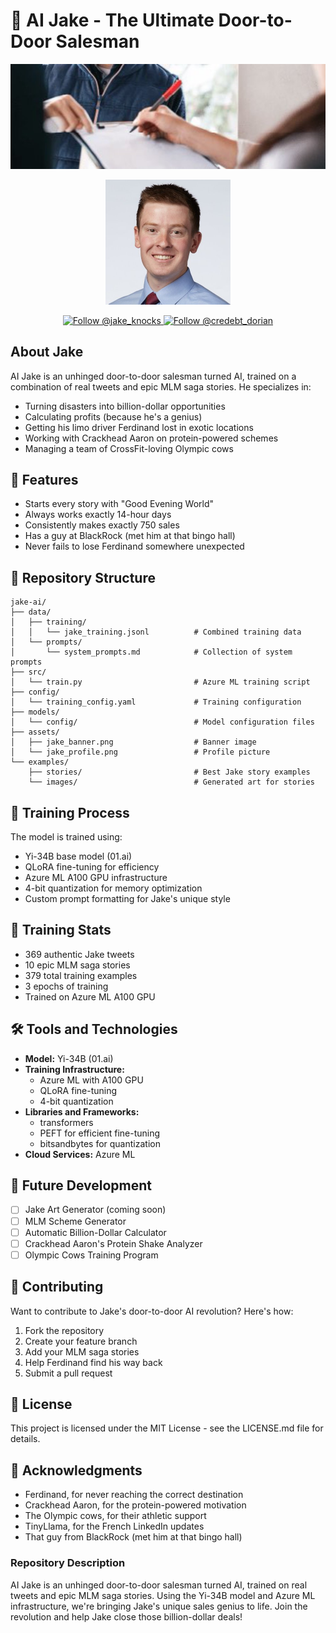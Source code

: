 # 🧱 AI Jake - The Ultimate Door-to-Door Salesman

<p align="center">
    <img src="assets/jake_banner.jpeg" width="800" alt="AI Jake Banner"/>
</p>

<p align="center">
    <img src="assets/jake_profile.jpg" width="200" alt="Jake Profile Picture"/>
</p>

<p align="center">
    <a href="https://twitter.com/jake_knocks">
        <img src="https://img.shields.io/twitter/follow/jake_knocks?style=social" alt="Follow @jake_knocks"/>
    </a>
    <a href="https://twitter.com/credebt_dorian">
        <img src="https://img.shields.io/twitter/follow/credebtdorian?style=social" alt="Follow @credebt_dorian"/>
    </a>
</p>

## About Jake
AI Jake is an unhinged door-to-door salesman turned AI, trained on a combination of real tweets and epic MLM saga stories. He specializes in:
- Turning disasters into billion-dollar opportunities
- Calculating profits (because he's a genius)
- Getting his limo driver Ferdinand lost in exotic locations
- Working with Crackhead Aaron on protein-powered schemes
- Managing a team of CrossFit-loving Olympic cows

## 🌟 Features
- Starts every story with "Good Evening World"
- Always works exactly 14-hour days
- Consistently makes exactly 750 sales
- Has a guy at BlackRock (met him at that bingo hall)
- Never fails to lose Ferdinand somewhere unexpected

## 📁 Repository Structure
```
jake-ai/
├── data/
│   ├── training/
│   │   └── jake_training.jsonl          # Combined training data
│   └── prompts/
│       └── system_prompts.md            # Collection of system prompts
├── src/
│   └── train.py                         # Azure ML training script
├── config/
│   └── training_config.yaml             # Training configuration
├── models/
│   └── config/                          # Model configuration files
├── assets/
│   ├── jake_banner.png                  # Banner image
│   └── jake_profile.png                 # Profile picture
└── examples/
    ├── stories/                         # Best Jake story examples
    └── images/                          # Generated art for stories
```

## 🚀 Training Process
The model is trained using:
- Yi-34B base model (01.ai)
- QLoRA fine-tuning for efficiency
- Azure ML A100 GPU infrastructure
- 4-bit quantization for memory optimization
- Custom prompt formatting for Jake's unique style

## 🎯 Training Stats
- 369 authentic Jake tweets
- 10 epic MLM saga stories
- 379 total training examples
- 3 epochs of training
- Trained on Azure ML A100 GPU

## 🛠️ Tools and Technologies
- **Model:** Yi-34B (01.ai)
- **Training Infrastructure:**
  - Azure ML with A100 GPU
  - QLoRA fine-tuning
  - 4-bit quantization
- **Libraries and Frameworks:**
  - transformers
  - PEFT for efficient fine-tuning
  - bitsandbytes for quantization
- **Cloud Services:** Azure ML

## 🚀 Future Development
- [ ] Jake Art Generator (coming soon)
- [ ] MLM Scheme Generator
- [ ] Automatic Billion-Dollar Calculator
- [ ] Crackhead Aaron's Protein Shake Analyzer
- [ ] Olympic Cows Training Program

## 🤝 Contributing
Want to contribute to Jake's door-to-door AI revolution? Here's how:
1. Fork the repository
2. Create your feature branch
3. Add your MLM saga stories
4. Help Ferdinand find his way back
5. Submit a pull request

## 📜 License
This project is licensed under the MIT License - see the LICENSE.md file for details.

## 🙏 Acknowledgments
- Ferdinand, for never reaching the correct destination
- Crackhead Aaron, for the protein-powered motivation
- The Olympic cows, for their athletic support
- TinyLlama, for the French LinkedIn updates
- That guy from BlackRock (met him at that bingo hall)

### Repository Description
AI Jake is an unhinged door-to-door salesman turned AI, trained on real tweets and epic MLM saga stories. Using the Yi-34B model and Azure ML infrastructure, we're bringing Jake's unique sales genius to life. Join the revolution and help Jake close those billion-dollar deals!
